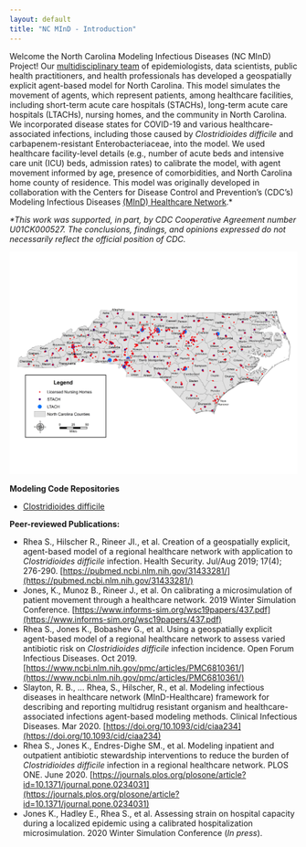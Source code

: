 ```yaml
---
layout: default
title: "NC MInD - Introduction"
---
```



Welcome the North Carolina Modeling Infectious Diseases (NC MInD) Project! Our [multidisciplinary team](https://www.rti.org/insights/north-carolina-modeling-infectious-diseases-nc-mind-program-our-innovative-modeling-plan) of epidemiologists, data scientists, public health practitioners, and health professionals has developed a geospatially explicit agent-based model for North Carolina. This model simulates the movement of agents, which represent patients, among healthcare facilities, including short-term acute care hospitals (STACHs), long-term acute care hospitals (LTACHs), nursing homes, and the community in North Carolina. We incorporated disease states for COVID-19 and various healthcare-associated infections, including those caused by *Clostridioides difficile* and carbapenem-resistant Enterobacteriaceae, into the model. We used healthcare facility-level details (e.g., number of acute beds and intensive care unit (ICU) beds, admission rates) to calibrate the model, with agent movement informed by age, presence of comorbidities, and North Carolina home county of residence. This model was originally developed in collaboration with the Centers for Disease Control and Prevention’s (CDC’s) Modeling Infectious Diseases [(MInD) Healthcare Network](https://www.cdc.gov/hai/research/MIND-Healthcare.html).* 

*\*This work was supported, in part, by CDC Cooperative Agreement number U01CK000527. The conclusions, findings, and opinions expressed do not necessarily reflect the official position of CDC.*

![](assets/NHs_STACHs_LTACHs_Jan2020.jpg)

**Modeling Code Repositories**

- [Clostridioides difficile](https://github.com/RTIInternational/NCMInD)

**Peer-reviewed Publications:**

- Rhea S., Hilscher R., Rineer JI., et al. Creation of a geospatially explicit, agent-based model of a regional healthcare network with application to *Clostridioides difficile* infection. Health Security. Jul/Aug 2019; 17(4); 276-290. [https://pubmed.ncbi.nlm.nih.gov/31433281/](https://pubmed.ncbi.nlm.nih.gov/31433281/)
- Jones, K., Munoz B., Rineer J., et al. On calibrating a microsimulation of patient movement through a healthcare network. 2019 Winter Simulation Conference. [https://www.informs-sim.org/wsc19papers/437.pdf](https://www.informs-sim.org/wsc19papers/437.pdf)
- Rhea S., Jones K., Bobashev G., et al. Using a geospatially explicit agent-based model of a regional healthcare network to assess varied antibiotic risk on *Clostridioides difficile* infection incidence. Open Forum Infectious Diseases. Oct 2019. [https://www.ncbi.nlm.nih.gov/pmc/articles/PMC6810361/](https://www.ncbi.nlm.nih.gov/pmc/articles/PMC6810361/)
- Slayton, R. B., … Rhea, S., Hilscher, R., et al. Modeling infectious diseases in healthcare network (MInD-Healthcare) framework for describing and reporting multidrug resistant organism and healthcare-associated infections agent-based modeling methods. Clinical Infectious Diseases. Mar 2020. [https://doi.org/10.1093/cid/ciaa234](https://doi.org/10.1093/cid/ciaa234)
- Rhea S., Jones K., Endres-Dighe SM., et al. Modeling inpatient and outpatient antibiotic stewardship interventions to reduce the burden of *Clostridioides difficile* infection in a regional healthcare network. PLOS ONE. June 2020. [https://journals.plos.org/plosone/article?id=10.1371/journal.pone.0234031](https://journals.plos.org/plosone/article?id=10.1371/journal.pone.0234031)
- Jones K., Hadley E., Rhea S., et al. Assessing strain on hospital capacity during a localized epidemic using a calibrated hospitalization microsimulation. 2020 Winter Simulation Conference (*In press*).